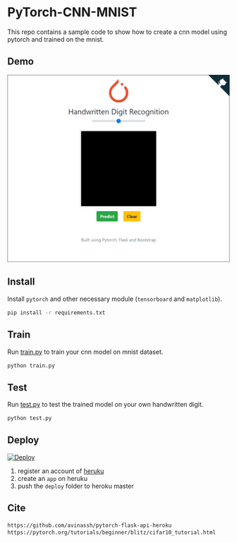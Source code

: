 # PyTorch-CNN-MNIST
This repo contains a sample code to show how to create a cnn model using pytorch and trained on the mnist.
## Demo
![](demo.gif)
## Install
Install `pytorch` and other necessary module (`tensorboard` and `matplotlib`).
```bash
pip install -r requirements.txt
```
## Train
Run [train.py](train.py) to train your cnn model on mnist dataset.
```bash
python train.py
```
## Test
Run [test.py](test.py) to test the trained model on your own handwritten digit.
```bash
python test.py
```
## Deploy
[![Deploy](https://www.herokucdn.com/deploy/button.svg)](https://heroku.com/deploy?template=https://github.com/XavierJiezou/pytorch-cnn-mnist/tree/deploy)
1. register an account of [heruku](https://www.heroku.com/)
2. create an `app` on heruku
3. push the `deploy` folder to heroku master
## Cite
```
https://github.com/avinassh/pytorch-flask-api-heroku
https://pytorch.org/tutorials/beginner/blitz/cifar10_tutorial.html
```